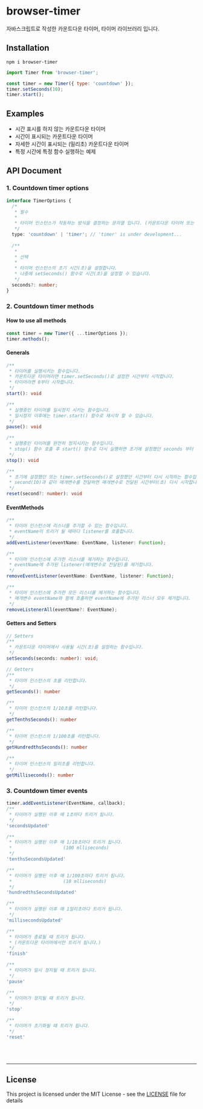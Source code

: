 # browser-timer

자바스크립트로 작성한 카운트다운 타이머, 타이머 라이브러리 입니다.

## Installation
``` shell
npm i browser-timer
```
```javascript
import Timer from 'browser-timer';

const timer = new Timer({ type: 'countdown' });
timer.setSeconds(10);
timer.start();
```

## Examples
* 시간 표시를 하지 않는 카운트다운 타이머
* 시간이 표시되는 카운트다운 타이머
* 자세한 시간이 표시되는 (밀리초) 카운트다운 타이머
* 특정 시간에 특정 함수 실행하는 예제

## API Document
### 1. Countdown timer options
```typescript
interface TimerOptions {
  /*
   * 필수
   * 
   * 타이머 인스턴스가 작동하는 방식을 결정하는 문자열 입니다. (카운트다운 타이머 또는 타이머)
   */
  type: 'countdown' | 'timer'; // 'timer' is under development...
  
  /**
   * 
   * 선택
   * 
   * 타이머 인스턴스의 초기 시간(초)을 설정합니다.
   * 나중에 setSeconds() 함수로 시간(초)을 설정할 수 있습니다.
   */
  seconds?: number;
}
```

### 2. Countdown timer methods

#### How to use all methods
```typescript
const timer = new Timer({ ...timerOptions });
timer.methods();
```

#### Generals

```typescript
/**
 * 타이머를 실행시키는 함수입니다.
 * 카운트다운 타이머라면 timer.setSeconds()로 설정한 시간부터 시작합니다.
 * 타이머라면 0부터 시작합니다.
 */
start(): void
```

```typescript
/**
 * 실행중인 타이머를 일시정지 시키는 함수입니다.
 * 일시정지 이후에는 timer.start() 함수로 재시작 할 수 있습니다.
 */
pause(): void
```

```typescript
/**
 * 실행중인 타이머를 완전히 정지시키는 함수입니다.
 * stop() 함수 호출 후 start() 함수로 다시 실행하면 초기에 설정했던 seconds 부터 다시 시작합니다.(카운트다운 타이머의 경우)
 */
stop(): void
```

```typescript
/**
 * 초기에 설정했던 또는 timer.setSeconds()로 설정했던 시간부터 다시 시작하는 함수입니다.
 * second(10)과 같이 매개변수를 전달하면 매개변수로 전달된 시간부터(초) 다시 시작합니다.
 */
reset(second?: number): void
```

#### EventMethods

```typescript
/**
 * 타이머 인스턴스에 리스너를 추가할 수 있는 함수입니다.
 * eventName이 트리거 될 때마다 listener를 호출합니다.
 */
addEventListener(eventName: EventName, listener: Function);

/**
 * 타이머 인스턴스에 추가한 리스너를 제거하는 함수입니다.
 * eventName에 추가된 listener(매개변수로 전달된)를 제거합니다.
 */
removeEventListener(eventName: EventName, listener: Function);

/**
 * 타이머 인스턴스에 추가한 모든 리스너를 제거하는 함수입니다.
 * 매개변수 eventName와 함께 호출하면 eventName에 추가된 리스너 모두 제거합니다.
 */
removeListenerAll(eventName?: EventName);
```

#### Getters and Setters

```typescript
// Setters
/**
 * 카운트다운 타이머에서 사용될 시간(초)를 설정하는 함수입니다.
 */
setSeconds(seconds: number): void;

// Getters
/**
 * 타이머 인스턴스의 초를 리턴합니다.
 */
getSeconds(): number

/**
 * 타이머 인스턴스의 1/10초를 리턴합니다.
 */
getTenthsSeconds(): number

/**
 * 타이머 인스턴스의 1/100초를 리턴합니다.
 */
getHundredthsSeconds(): number

/**
 * 타이머 인스턴스의 밀리초를 리턴합니다.
 */
getMilliseconds(): number
```


### 3. Countdown timer events
```typescript
timer.addEventListener(EventName, callback);
/**
 * 타이머가 실행된 이후 매 1초마다 트리거 됩니다.
 */ 
'secondsUpdated'

/**
 * 타이머가 실행된 이후 매 1/10초마다 트리거 됩니다.
 *                   (100 mlliseconds)
 */
'tenthsSecondsUpdated'

/**
 * 타이머가 실행된 이후 매 1/100초마다 트리거 됩니다.
 *                   (10 mlliseconds)
 */
'hundredthsSecondsUpdated'

/**
 * 타이머가 실행된 이후 매 1밀리초마다 트리거 됩니다.
 */
'millisecondsUpdated'

/**
 * 타이머가 종료될 때 트리거 됩니다.
 * (카운트다운 타이머에서만 트리거 됩니다.)
 */
'finish'

/**
 * 타이머가 일시 정지될 때 트리거 됩니다.
 */
'pause'

/**
 * 타이머가 정지될 때 트리거 됩니다.
 */
'stop'

/**
 * 타이머가 초기화될 때 트리거 됩니다.
 */
'reset'
```

<br/>
<br/>

---
## License
This project is licensed under the MIT License - see the [LICENSE](https://github.com/duchangkim/browser-timer/blob/main/LICENSE) file for details